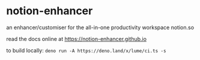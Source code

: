 # notion-enhancer

an enhancer/customiser for the all-in-one productivity workspace notion.so

read the docs online at https://notion-enhancer.github.io

to build locally: `deno run -A https://deno.land/x/lume/ci.ts -s`
